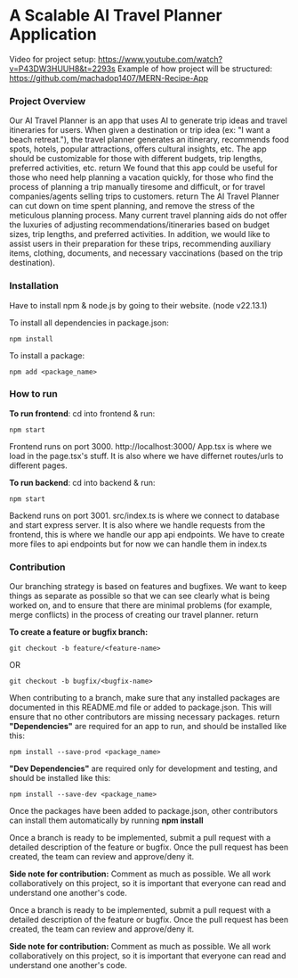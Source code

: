 # A Scalable AI Travel Planner Application

Video for project setup: https://www.youtube.com/watch?v=P43DW3HUUH8&t=2293s
Example of how project will be structured: https://github.com/machadop1407/MERN-Recipe-App

### Project Overview
Our AI Travel Planner is an app that uses AI to generate trip ideas and travel itineraries for users. When given a destination or trip idea (ex: "I want a beach retreat."), the travel planner generates an itinerary, recommends food spots, hotels, popular attractions, offers cultural insights, etc. The app should be customizable for those with different budgets, trip lengths, preferred activities, etc.  return
We found that this app could be useful for those who need help planning a vacation quickly, for those who find the process of planning a trip manually tiresome and difficult, or for travel companies/agents selling trips to customers.  return
The AI Travel Planner can cut down on time spent planning, and remove the stress of the meticulous planning process. Many current travel planning aids do not offer the luxuries of adjusting recommendations/itineraries based on budget sizes, trip lengths, and preferred activities. In addition, we would like to assist users in their preparation for these trips, recommending auxiliary items, clothing, documents, and necessary vaccinations (based on the trip destination).

### Installation
Have to install npm & node.js by going to their website. (node v22.13.1)

To install all dependencies in package.json:
```
npm install
```
To install a package:
```
npm add <package_name>
```

### How to run
**To run frontend**:
cd into frontend & run:
```
npm start
```
Frontend runs on port 3000. http://localhost:3000/
App.tsx is where we load in the page.tsx's stuff. It is also where we have differnet routes/urls to different pages. 

**To run backend**:
cd into backend & run:
```
npm start
```
Backend runs on port 3001. 
src/index.ts is where we connect to database and start express server. It is also where we handle requests from the frontend, this is where we handle our app api endpoints. We have to create more files to api endpoints but for now we can handle them in index.ts

### Contribution
Our branching strategy is based on features and bugfixes. We want to keep things as separate as possible so that we can see clearly what is being worked on, and to ensure that there are minimal problems (for example, merge conflicts) in the process of creating our travel planner.  return

**To create a feature or bugfix branch:**
```
git checkout -b feature/<feature-name>
```
OR
```
git checkout -b bugfix/<bugfix-name>
```

When contributing to a branch, make sure that any installed packages are documented in this README.md file or added to package.json. This will ensure that no other contributors are missing necessary packages.  return
**"Dependencies"** are required for an app to run, and should be installed like this:
```
npm install --save-prod <package_name>
```
**"Dev Dependencies"** are required only for development and testing, and should be installed like this:
```
npm install --save-dev <package_name>
```
Once the packages have been added to package.json, other contributors can install them automatically by running **npm install**

Once a branch is ready to be implemented, submit a pull request with a detailed description of the feature or bugfix. Once the pull request has been created, the team can review and approve/deny it.

**Side note for contribution:**
Comment as much as possible. We all work collaboratively on this project, so it is important that everyone can read and understand one another's code.

Once a branch is ready to be implemented, submit a pull request with a detailed description of the feature or bugfix. Once the pull request has been created, the team can review and approve/deny it.

**Side note for contribution:**
Comment as much as possible. We all work collaboratively on this project, so it is important that everyone can read and understand one another's code.
